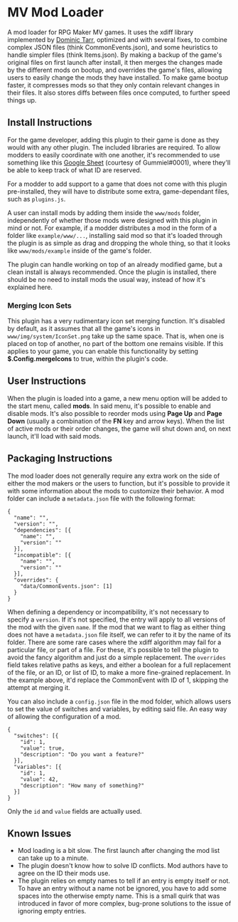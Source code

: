 # MV Mod Loader
A mod loader for RPG Maker MV games. It uses the xdiff library implemented by [Dominic Tarr](https://github.com/dominictarr), optimized and with several fixes, to combine complex JSON files (think CommonEvents.json), and some heuristics to handle simpler files (think Items.json). By making a backup of the game's original files on first launch after install, it then merges the changes made by the different mods on bootup, and overrides the game's files, allowing users to easily change the mods they have installed. To make game bootup faster, it compresses mods so that they only contain relevant changes in their files. It also stores diffs between files once computed, to further speed things up.

## Install Instructions
For the game developer, adding this plugin to their game is done as they would with any other plugin. The included libraries are required. To allow modders to easily coordinate with one another, it's recommended to use something like this [Google Sheet](https://docs.google.com/spreadsheets/d/15YZfWihvax0tU8Hzte8y-wU1b83DBtJDsY7YADFiCTw/edit?usp=sharing) (courtesy of Gummiel#0001), where they'll be able to keep track of what ID are reserved.

For a modder to add support to a game that does not come with this plugin pre-installed, they will have to distribute some extra, game-dependant files, such as `plugins.js`.

A user can install mods by adding them inside the `www/mods` folder, independently of whether those mods were designed with this plugin in mind or not. For example, if a modder distributes a mod in the form of a folder like `example/www/...`, installing said mod so that it's loaded through the plugin is as simple as drag and dropping the whole thing, so that it looks like `www/mods/example` inside of the game's folder.

The plugin can handle working on top of an already modified game, but a clean install is always recommended. Once the plugin is installed, there should be no need to install mods the usual way, instead of how it's explained here.

### Merging Icon Sets
This plugin has a very rudimentary icon set merging function. It's disabled by default, as it assumes that all the game's icons in `www/img/system/IconSet.png` take up the same space. That is, when one is placed on top of another, no part of the bottom one remains visible. If this applies to your game, you can enable this functionality by setting **$.Config.mergeIcons** to true, within the plugin's code.

## User Instructions
When the plugin is loaded into a game, a new menu option will be added to the start menu, called **mods**. In said menu, it's possible to enable and disable mods. It's also possible to reorder mods using **Page Up** and **Page Down** (usually a combination of the **FN** key and arrow keys). When the list of active mods or their order changes, the game will shut down and, on next launch, it'll load with said mods.

## Packaging Instructions
The mod loader does not generally require any extra work on the side of either the mod makers or the users to function, but it's possible to provide it with some information about the mods to customize their behavior. A mod folder can include a `metadata.json` file with the following format:
```
{
  "name": "",
  "version": "",
  "dependencies": [{
    "name": "",
    "version": ""
  }],
  "incompatible": [{
    "name": "",
    "version": ""
  }],
  "overrides": {
    "data/CommonEvents.json": [1]
  }
}
```
When defining a dependency or incompatibility, it's not necessary to specify a `version`. If it's not specified, the entry will apply to all versions of the mod with the given `name`. If the mod that we want to flag as either thing does not have a `metadata.json` file itself, we can refer to it by the name of its folder. There are some rare cases where the xdiff algorithm may fail for a particular file, or part of a file. For these, it's possible to tell the plugin to avoid the fancy algorithm and just do a simple replacement. The `overrides` field takes relative paths as keys, and either a boolean for a full replacement of the file, or an ID, or list of ID, to make a more fine-grained replacement. In the example above, it'd replace the CommonEvent with ID of 1, skipping the attempt at merging it.

You can also include a `config.json` file in the mod folder, which allows users to set the value of switches and variables, by editing said file. An easy way of allowing the configuration of a mod.
```
{
  "switches": [{
    "id": 1,
    "value": true,
    "description": "Do you want a feature?"
  }],
  "variables": [{
    "id": 1,
    "value": 42,
    "description": "How many of something?"
  }]
}
```
Only the `id` and `value` fields are actually used.
## Known Issues
- Mod loading is a bit slow. The first launch after changing the mod list can take up to a minute.
- The plugin doesn't know how to solve ID conflicts. Mod authors have to agree on the ID their mods use.
- The plugin relies on empty names to tell if an entry is empty itself or not. To have an entry without a name not be ignored, you have to add some spaces into the otherwise empty name. This is a small quirk that was introduced in favor of more complex, bug-prone solutions to the issue of ignoring empty entries.
